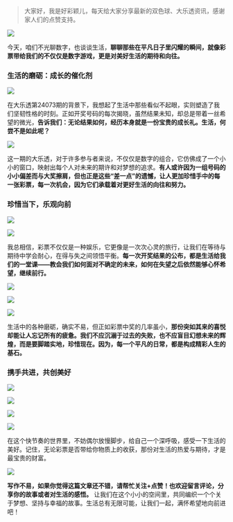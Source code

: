 > 大家好，我是好彩颖儿，每天给大家分享最新的双色球、大乐透资讯，感谢家人们的点赞支持。

![](https://cdn.jsdelivr.net/gh/wangwenjie1314/PicCDN/2024-6-21/1718957520611-image.png)


今天，咱们不光聊数字，也谈谈生活，**聊聊那些在平凡日子里闪耀的瞬间，就像彩票带给我们的不仅仅是数字游戏，更是对美好生活的期待和向往。**

### 生活的磨砺：成长的催化剂

![](https://cdn.jsdelivr.net/gh/wangwenjie1314/PicCDN/2024-6-26/1719372882843-image.png)

在大乐透第24073期的背景下，我想起了生活中那些看似不起眼，实则塑造了我们坚韧性格的时刻。正如开奖号码的每次揭晓，虽然结果未知，却总是带着一丝希望的微光，**告诉我们：无论结果如何，经历本身就是一份宝贵的成长礼。生活，何尝不是如此呢？**


![](https://cdn.jsdelivr.net/gh/wangwenjie1314/PicCDN/2024-6-26/1719372983730-image.png)

这一期的大乐透，对于许多参与者来说，不仅仅是数字的组合，它仿佛成了一个小小的窗口，映射出每个人对未来的期许和对梦想的追求。**有人或许因为一组号码的小小偏差而与大奖擦肩，但也正是这些“差一点”的遗憾，让人更加珍惜手中的每一张彩票，每一次机会，因为它们承载着对更好生活的向往和努力。**

### 珍惜当下，乐观向前


![](https://cdn.jsdelivr.net/gh/wangwenjie1314/PicCDN/2024-6-26/1719373088771-image.png)


![](https://cdn.jsdelivr.net/gh/wangwenjie1314/PicCDN/2024-6-26/1719373105335-image.png)

我总相信，彩票不仅仅是一种娱乐，它更像是一次次心灵的旅行，让我们在等待与期待中学会耐心，在得与失之间领悟平衡。**每一次开奖结果的公布，都是生活给我们的一堂课——教会我们如何面对不确定的未来，如何在失望之后依然能够心怀希望，继续前行。**


![](https://cdn.jsdelivr.net/gh/wangwenjie1314/PicCDN/2024-6-26/1719373114794-image.png)


![](https://cdn.jsdelivr.net/gh/wangwenjie1314/PicCDN/2024-6-26/1719373123058-image.png)

![](https://cdn.jsdelivr.net/gh/wangwenjie1314/PicCDN/2024-6-26/1719373159957-image.png)


生活中的各种磨砺，确实不易，但正如彩票中奖的几率虽小，**那份突如其来的喜悦却能让人忘记所有的疲惫。我们不应沉溺于过去的失败，也不应盲目幻想未来的辉煌，而是要脚踏实地，珍惜现在。因为，每一个平凡的日常，都是构成精彩人生的基石。**

### 携手共进，共创美好

![](https://cdn.jsdelivr.net/gh/wangwenjie1314/PicCDN/2024-6-26/1719373141408-image.png)


![](https://cdn.jsdelivr.net/gh/wangwenjie1314/PicCDN/2024-6-26/1719373054022-image.png)

![](https://cdn.jsdelivr.net/gh/wangwenjie1314/PicCDN/2024-6-26/1719373130644-image.png)


![](https://cdn.jsdelivr.net/gh/wangwenjie1314/PicCDN/2024-6-26/1719373149155-image.png)

在这个快节奏的世界里，不妨偶尔放慢脚步，给自己一个深呼吸，感受一下生活的美好。记住，无论彩票是否带给你物质上的收获，那份对生活的热爱与期待，才是最宝贵的财富。


![](https://cdn.jsdelivr.net/gh/wangwenjie1314/PicCDN/2024-6-26/1719373201592-image.png)


**写作不易，如果你觉得这篇文章还不错，请帮忙关注+点赞！也欢迎留言评论，分享你的故事或者对生活的感悟。** 让我们在这个小小的空间里，共同编织一个个关于梦想、坚持与幸福的故事。生活总有无限可能，让我们一起，满怀希望地向前进吧！
